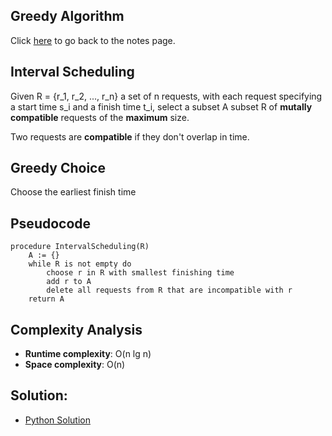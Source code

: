 ## Greedy Algorithm
Click [here](../notes.md) to go back to the notes page.

## Interval Scheduling
Given R = {r_1, r_2, ..., r_n} a set of n requests, with each request specifying a start time s_i and a finish time t_i, select a subset A subset R of **mutally compatible** requests of the **maximum** size.

Two requests are **compatible** if they don't overlap in time.

## Greedy Choice
Choose the earliest finish time

## Pseudocode
```
procedure IntervalScheduling(R)
    A := {}
    while R is not empty do
        choose r in R with smallest finishing time
        add r to A
        delete all requests from R that are incompatible with r
    return A
```

## Complexity Analysis
- **Runtime complexity**: O(n lg n)
- **Space complexity**: O(n)

## Solution:
- [Python Solution](interval_scheduling.py)